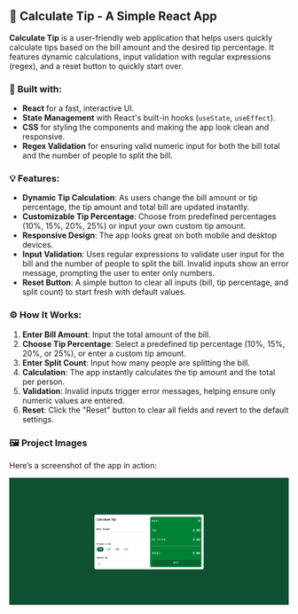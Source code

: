 ## 📱 **Calculate Tip - A Simple React App**

**Calculate Tip** is a user-friendly web application that helps users quickly calculate tips based on the bill amount and the desired tip percentage. It features dynamic calculations, input validation with regular expressions (regex), and a reset button to quickly start over.

### 🔧 **Built with:**

* **React** for a fast, interactive UI.
* **State Management** with React's built-in hooks (`useState`, `useEffect`).
* **CSS** for styling the components and making the app look clean and responsive.
* **Regex Validation** for ensuring valid numeric input for both the bill total and the number of people to split the bill.

### 💡 **Features:**

* **Dynamic Tip Calculation**: As users change the bill amount or tip percentage, the tip amount and total bill are updated instantly.
* **Customizable Tip Percentage**: Choose from predefined percentages (10%, 15%, 20%, 25%) or input your own custom tip amount.
* **Responsive Design**: The app looks great on both mobile and desktop devices.
* **Input Validation**: Uses regular expressions to validate user input for the bill and the number of people to split the bill. Invalid inputs show an error message, prompting the user to enter only numbers.
* **Reset Button**: A simple button to clear all inputs (bill, tip percentage, and split count) to start fresh with default values.

### ⚙️ **How It Works:**

1. **Enter Bill Amount**: Input the total amount of the bill.
2. **Choose Tip Percentage**: Select a predefined tip percentage (10%, 15%, 20%, or 25%), or enter a custom tip amount.
3. **Enter Split Count**: Input how many people are splitting the bill.
4. **Calculation**: The app instantly calculates the tip amount and the total per person.
5. **Validation**: Invalid inputs trigger error messages, helping ensure only numeric values are entered.
6. **Reset**: Click the "Reset" button to clear all fields and revert to the default settings.

### 🖼️ **Project Images**

Here’s a screenshot of the app in action:

![App Screenshot](https://github.com/aminghoreishi/Calculate-Tip/blob/master/Screenshot%202025-08-09%20192209.png)



